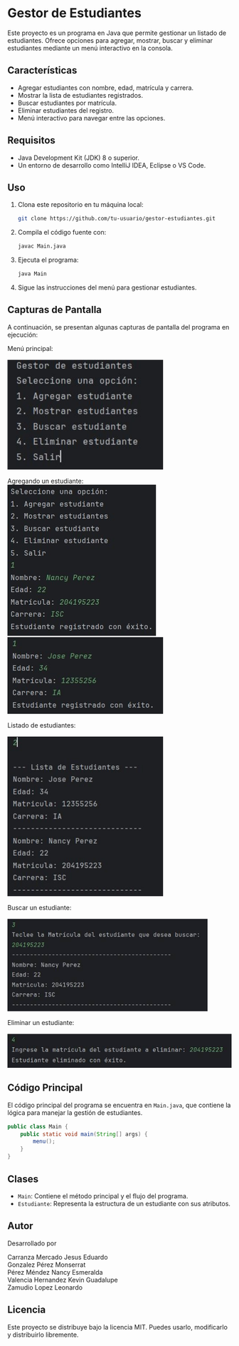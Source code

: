 # Gestor de Estudiantes

Este proyecto es un programa en Java que permite gestionar un listado de estudiantes. Ofrece opciones para agregar, mostrar, buscar y eliminar estudiantes mediante un menú interactivo en la consola.

## Características
- Agregar estudiantes con nombre, edad, matrícula y carrera.
- Mostrar la lista de estudiantes registrados.
- Buscar estudiantes por matrícula.
- Eliminar estudiantes del registro.
- Menú interactivo para navegar entre las opciones.

## Requisitos
- Java Development Kit (JDK) 8 o superior.
- Un entorno de desarrollo como IntelliJ IDEA, Eclipse o VS Code.

## Uso
1. Clona este repositorio en tu máquina local:
   ```sh
   git clone https://github.com/tu-usuario/gestor-estudiantes.git
   ```
2. Compila el código fuente con:
   ```sh
   javac Main.java
   ```
3. Ejecuta el programa:
   ```sh
   java Main
   ```
4. Sigue las instrucciones del menú para gestionar estudiantes.
   
## Capturas de Pantalla

A continuación, se presentan algunas capturas de pantalla del programa en ejecución:

Menú principal:<br><br>
<img src="Assets P2/menu.jpg" alt="" width="350">  

Agregando un estudiante: <br> 
<img src="Assets P2/agregar 2.jpg" alt="50" width=""> 
<img src="Assets P2/agregar.jpg" alt="" width="350"> 

Listado de estudiantes: <br> <br>
<img src="Assets P2/mostrar.jpg" alt="" width="350"> 


Buscar un estudiante: <br> <br>
<img src="Assets P2/buscar.jpg" alt="" width="450"> 

Eliminar un estudiante: <br> <br>
<img src="Assets P2/eliminar.jpg" alt="" width="650"> 



## Código Principal
El código principal del programa se encuentra en `Main.java`, que contiene la lógica para manejar la gestión de estudiantes.

```java
public class Main {
    public static void main(String[] args) {
        menu();
    }
}
```

## Clases
- `Main`: Contiene el método principal y el flujo del programa.
- `Estudiante`: Representa la estructura de un estudiante con sus atributos.

## Autor
Desarrollado por 

Carranza Mercado Jesus Eduardo  
Gonzalez Pérez Monserrat  
Pérez Méndez Nancy Esmeralda  
Valencia Hernandez Kevin Guadalupe  
Zamudio Lopez Leonardo

## Licencia
Este proyecto se distribuye bajo la licencia MIT. Puedes usarlo, modificarlo y distribuirlo libremente.


